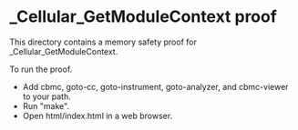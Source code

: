 _Cellular_GetModuleContext proof
==============

This directory contains a memory safety proof for _Cellular_GetModuleContext.

To run the proof.
* Add cbmc, goto-cc, goto-instrument, goto-analyzer, and cbmc-viewer
  to your path.
* Run "make".
* Open html/index.html in a web browser.